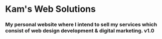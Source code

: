 <h1>Kam's Web Solutions</h1>
<h3>My personal website where I intend to sell my services which consist of web design development & digital marketing. v1.0 </h3>
